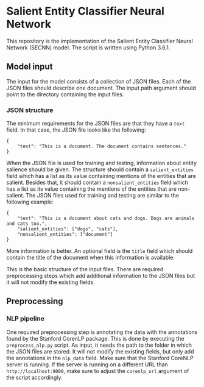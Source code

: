 # Salient Entity Classifier Neural Network

This repository is the implementation of the Salient Entity Classifier Neural Network (SECNN) model. The script is written using Python 3.6.1.

## Model input

The input for the model consists of a collection of JSON files. Each of the JSON files should describe one document. The input path argument should point to the directory containing the input files.

### JSON structure

The minimum requirements for the JSON files are that they have a `text` field. In that case, the JSON file looks like the following:

```
{
    "text": "This is a document. The document contains sentences."
}
```

When the JSON file is used for training and testing, information about entity salience should be given. The structure should contain a `salient_entities` field which has a list as its value containing mentions of the entities that are salient. Besides that, it should contain a `nonsalient_entities` field which has a list as its value containing the mentions of the entities that are non-salient. The JSON files used for training and testing are similar to the following example:

```
{
    "text": "This is a document about cats and dogs. Dogs are animals and cats too.",
    "salient_entities": ["dogs", "cats"],
    "nonsalient_entities": ["document"]
}
```

More information is better. An optional field is the `title` field which should contain the title of the document when this information is available.

This is the basic structure of the input files. There are required preprocessing steps which add additional information to the JSON files but it will not modify the existing fields.

## Preprocessing

### NLP pipeline

One required preprocessing step is annotating the data with the annotations found by the Stanford CorenLP package. This is done by executing the `preprocess_nlp.py` script. As input, it needs the path to the folder in which the JSON files are stored. It will not modify the existing fields, but only add the annotations in the `nlp_data` field. Make sure that the Stanford CoreNLP server is running. If the server is running on a different URL than `http://localhost:9000`, make sure to adjust the `corenlp_url` argument of the script accordingly.